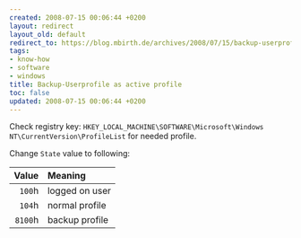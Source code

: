 ```yaml
---
created: 2008-07-15 00:06:44 +0200
layout: redirect
layout_old: default
redirect_to: https://blog.mbirth.de/archives/2008/07/15/backup-userprofile-as-active-profile.html
tags:
- know-how
- software
- windows
title: Backup-Userprofile as active profile
toc: false
updated: 2008-07-15 00:06:44 +0200
---
```


Check registry key: `HKEY_LOCAL_MACHINE\SOFTWARE\Microsoft\Windows NT\CurrentVersion\ProfileList` for needed profile.

Change `State` value to following:

|  Value|Meaning       |
|------:|:-------------|
| `100`h|logged on user|
| `104`h|normal profile|
|`8100`h|backup profile|